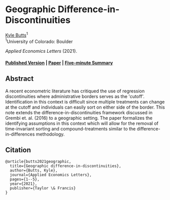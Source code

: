 # Geographic Difference-in-Discontinuities

[Kyle Butts](https://www.kylebutts.com/)<sup>1</sup>
<br>
<sup>1</sup>University of Colorado: Boulder

*Applied Economics Letters* (2021).


#### [Published Version](https://www.tandfonline.com/doi/abs/10.1080/13504851.2021.2005236) | [Paper](https://arxiv.org/abs/2109.07406) | [Five-minute Summary](https://www.kylebutts.com/papers/diff-in-disc/)


## Abstract

A recent econometric literature has critiqued the use of regression discontinuities where administrative 
borders serves as the 'cutoff'. Identification in this context is difficult since multiple treatments can 
change at the cutoff and individuals can easily sort on either side of the border. This note extends the 
difference-in-discontinuities framework discussed in Grembi et. al. (2016) to a geographic setting. The 
paper formalizes the identifying assumptions in this context which will allow for the removal of 
time-invariant sorting and compound-treatments similar to the difference-in-differences methodology.


## Citation

```
@article{butts2021geographic,
  title={Geographic difference-in-discontinuities},
  author={Butts, Kyle},
  journal={Applied Economics Letters},
  pages={1--5},
  year={2021},
  publisher={Taylor \& Francis}
}
```

